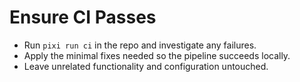 # Ensure CI Passes

- Run `pixi run ci` in the repo and investigate any failures.
- Apply the minimal fixes needed so the pipeline succeeds locally.
- Leave unrelated functionality and configuration untouched.
